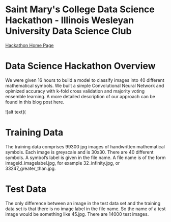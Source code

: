 # Saint Mary's College Data Science Hackathon - Illinois Wesleyan University Data Science Club

[Hackathon Home Page](https://www.saintmarys.edu/math/data-science-hackathon)

# Data Science Hackathon Overview
We were given 16 hours to build a model to classify images into 40 different mathematical symbols. We built a simple Convolutional Neural Network and opimized accuracy with k-fold cross validation and majority voting ensemble learning. A more detailed description of our approach can be found in this blog post here. 

![alt text](

# Training Data
The training data comprises 99300 jpg images of handwritten mathematical symbols. Each image is greyscale and is
30x30. There are 40 different symbols. A symbol’s label is given in the file name. A file name is of the form
imageid_imagelabel.jpg, for example
32_infinity.jpg, or 33247_greater_than.jpg.

# Test Data
The only difference between an image in the test data set and the training data set is that there is no image label in the file name. So the name of a test image would be something like 45.jpg. There are 14000 test images.

